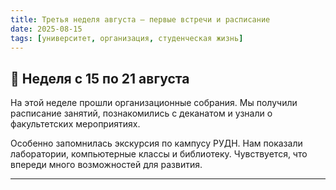 ```yaml
---
title: Третья неделя августа — первые встречи и расписание
date: 2025-08-15
tags: [университет, организация, студенческая жизнь]
---
```


## 📌 Неделя с 15 по 21 августа

На этой неделе прошли организационные собрания. Мы получили расписание занятий, познакомились с деканатом и узнали о факультетских мероприятиях.  

Особенно запомнилась экскурсия по кампусу РУДН. Нам показали лаборатории, компьютерные классы и библиотеку. Чувствуется, что впереди много возможностей для развития.  

---
